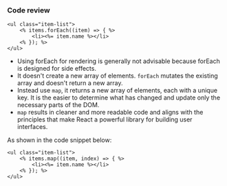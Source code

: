 ### Code review
    <ul class="item-list"> 
        <% items.forEach((item) => { %>
            <li><%= item.name %></li>
        <% }); %>
    </ul>

- Using forEach for rendering is generally not advisable because forEach is designed for side effects.
-  It doesn't create a new array of elements. `forEach` mutates the existing array and doesn't return a new array.
-  Instead use `map`, it returns a new array of elements, each with a unique key. It is the easier to determine what has changed and update only the necessary parts of the DOM. 
-   `map` results in cleaner and more readable code and aligns with the principles that make React a powerful library for building user interfaces.

As shown in the code snippet below:

    <ul class="item-list"> 
        <% items.map((item, index) => { %>
            <li><%= item.name %></li>
        <% }); %>
    </ul>         
